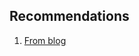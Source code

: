 ## Recommendations
1. [From blog](https://eli.thegreenplace.net/2020/summary-of-reading-october-december-2020/)
